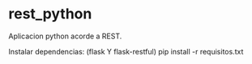 # rest_python
Aplicacion python acorde a REST.


Instalar dependencias:
(flask Y flask-restful)
pip install -r requisitos.txt
